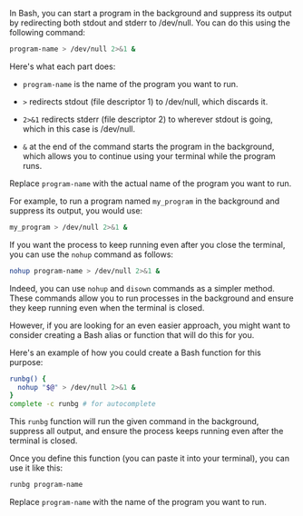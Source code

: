 In Bash, you can start a program in the background and suppress its output by redirecting both stdout and stderr to /dev/null. You can do this using the following command:

```bash
program-name > /dev/null 2>&1 &
```

Here's what each part does:

- `program-name` is the name of the program you want to run.

- `>` redirects stdout (file descriptor 1) to /dev/null, which discards it.

- `2>&1` redirects stderr (file descriptor 2) to wherever stdout is going, which in this case is /dev/null.

- `&` at the end of the command starts the program in the background, which allows you to continue using your terminal while the program runs.

Replace `program-name` with the actual name of the program you want to run.

For example, to run a program named `my_program` in the background and suppress its output, you would use:

```bash
my_program > /dev/null 2>&1 &
```

If you want the process to keep running even after you close the terminal, you can use the `nohup` command as follows:

```bash
nohup program-name > /dev/null 2>&1 &
```


Indeed, you can use `nohup` and `disown` commands as a simpler method. These commands allow you to run processes in the background and ensure they keep running even when the terminal is closed.

However, if you are looking for an even easier approach, you might want to consider creating a Bash alias or function that will do this for you.

Here's an example of how you could create a Bash function for this purpose:

```bash
runbg() {
  nohup "$@" > /dev/null 2>&1 &
}
complete -c runbg # for autocomplete
```

This `runbg` function will run the given command in the background, suppress all output, and ensure the process keeps running even after the terminal is closed.

Once you define this function (you can paste it into your terminal), you can use it like this:

```bash
runbg program-name
```

Replace `program-name` with the name of the program you want to run.
